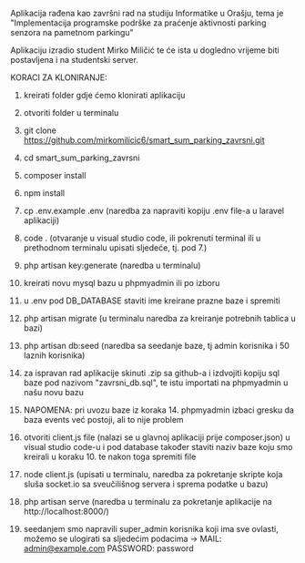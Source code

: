 Aplikacija rađena kao završni rad na studiju Informatike u Orašju, tema je "Implementacija programske podrške za praćenje aktivnosti parking senzora na pametnom parkingu"

Aplikaciju izradio student Mirko Miličić te će ista u dogledno vrijeme biti postavljena i na studentski server.

KORACI ZA KLONIRANJE:

1. kreirati folder gdje ćemo klonirati aplikaciju

2. otvoriti folder u terminalu

3. git clone https://github.com/mirkomilicic6/smart_sum_parking_zavrsni.git

4. cd smart_sum_parking_zavrsni

5. composer install

6. npm install

7. cp .env.example .env (naredba za napraviti kopiju .env file-a u laravel aplikaciji)

8. code . (otvaranje u visual studio code, ili pokrenuti terminal ili u prethodnom terminalu upisati sljedeće, tj. pod 7.)

9. php artisan key:generate (naredba u terminalu)

10. kreirati novu mysql bazu u phpmyadmin ili po izboru

11. u .env pod DB_DATABASE staviti ime kreirane prazne baze i spremiti

12. php artisan migrate (u terminalu naredba za kreiranje potrebnih tablica u bazi)

13. php artisan db:seed (naredba sa seedanje baze, tj admin korisnika i 50 laznih korisnika)

14. za ispravan rad aplikacije skinuti .zip sa github-a i izdvojiti kopiju sql baze pod nazivom "zavrsni_db.sql", te istu importati na phpmyadmin u našu novu bazu

15. NAPOMENA: pri uvozu baze iz koraka 14. phpmyadmin izbaci gresku da baza events već postoji, ali to nije problem

16. otvoriti client.js file (nalazi se u glavnoj aplikaciji prije composer.json) u visual studio code-u i pod database također staviti naziv baze koju smo kreirali u koraku 10. te nakon toga spremiti file

17. node client.js (upisati u terminalu, naredba za pokretanje skripte koja sluša socket.io sa sveučilišnog servera i sprema podatke u bazu)

18. php artisan serve (naredba u terminalu za pokretanje aplikacije na http://localhost:8000/)

19. seedanjem smo napravili super_admin korisnika koji ima sve ovlasti, možemo se ulogirati sa sljedećim podacima ->  MAIL: admin@example.com 
                                                                                                                      PASSWORD: password





